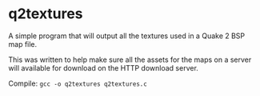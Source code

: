 # q2textures
A simple program that will output all the textures used in a Quake 2 BSP map file.

This was written to help make sure all the assets for the maps on a server will available for download on the HTTP download server.

Compile:
`gcc -o q2textures q2textures.c`

